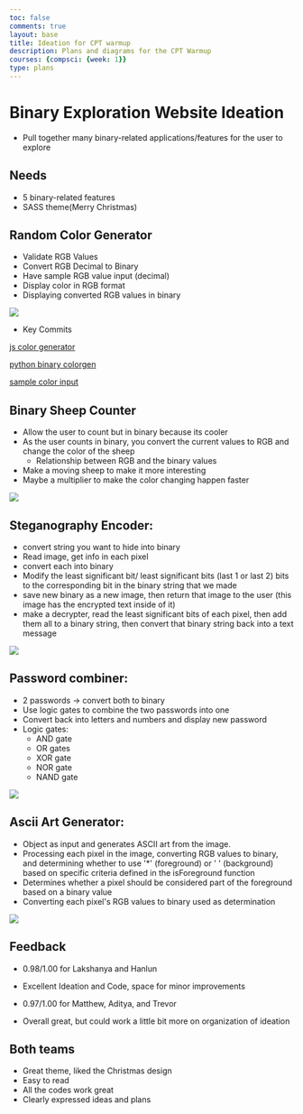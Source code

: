 ```yaml
---
toc: false
comments: true
layout: base
title: Ideation for CPT warmup
description: Plans and diagrams for the CPT Warmup
courses: {compsci: {week: 1}}
type: plans
---
```

# Binary Exploration Website Ideation
- Pull together many binary-related applications/features for the user to explore

## Needs
- 5 binary-related features
- SASS theme(Merry Christmas)


## Random Color Generator

- Validate RGB Values
- Convert RGB Decimal to Binary
- Have sample RGB value input (decimal)
- Display color in RGB format
- Displaying converted RGB values in binary

<img src = "https://media.discordapp.net/attachments/1174540464951676969/1174591418451369994/image.png?ex=65682681&is=6555b181&hm=10da97d668d2ce6c0e1dea11fd5e9fd743ab5dacc88778b282c5017d15aa1c79&=&width=1333&height=993">

- Key Commits

<a href="https://github.com/trevorhuang1/cpt_warmup/commit/9da25de7e4f114a33fdb5028e7b4d3d236659a6e">js color generator</a>

<a href="https://github.com/trevorhuang1/cpt_warmup/commit/2d1eac0c2044606f30e2e8d65da9342d9a673608">python binary colorgen</a>

<a href="https://github.com/trevorhuang1/cpt_warmup/commit/a9aa10d3a696960b662604dc98f4ea624c7f5fe5">sample color input</a>

## Binary Sheep Counter

- Allow the user to count but in binary because its cooler
- As the user counts in binary, you convert the current values to RGB and change the color of the sheep
    - Relationship between RGB and the binary values
- Make a moving sheep to make it more interesting
- Maybe a multiplier to make the color changing happen faster
<img src="https://media.discordapp.net/attachments/770342230925246505/1174724123272953926/image.png?ex=6568a218&is=65562d18&hm=78d37e8cc067bf8f6063c43e6e3be8927bcf6d896ac199ad47c0508c6e1e5172&=&width=1440&height=356">

## Steganography Encoder:
- convert string you want to hide into binary
-  Read image, get info in each pixel
- convert each into binary
- Modify the least significant bit/ least significant bits (last 1 or last 2) bits to the corresponding bit in the binary string that we made
- save new binary as a new image, then return that image to the user (this image has the encrypted text inside of it)
- make a decrypter, read the least significant bits of each pixel, then add them all to a binary string, then convert that binary string back into a text message

<img src="https://media.discordapp.net/attachments/1174540464951676969/1174593785125158952/image.png?ex=656828b5&is=6555b3b5&hm=a7011f9a63a9b4446ba284351661dfa585a85b633f4d4548d6ce0ea363583709&=">

## Password combiner:
- 2 passwords → convert both to binary
- Use logic gates to combine the two passwords into one
- Convert back into letters and numbers and display new password
- Logic gates:
    - AND gate
    - OR gates
    - XOR gate
    - NOR gate
    - NAND gate

<img src="https://media.discordapp.net/attachments/1138198617463730330/1174619521932337213/image.png?ex=656840ad&is=6555cbad&hm=fb0a2f5c9057b18b79ed28cdf7d0c6dec4e6523acc454bf9861753e21bee49c6&=">

## Ascii Art Generator:
- Object as input and generates ASCII art from the image.
- Processing each pixel in the image, converting RGB values to binary, and determining whether to use '*' (foreground) or ' ' (background) based on specific criteria defined in the isForeground function
-  Determines whether a pixel should be considered part of the foreground based on a binary value
- Converting each pixel's RGB values to binary used as determination

<img src="https://cdn.discordapp.com/attachments/1174540464951676969/1174883955951026247/Ideation_for_Ascii_Art.png?ex=656936f3&is=6556c1f3&hm=da5e0c773a9140d4eef517b8573d4c673fbe1bec18ce0fb8bd403738afa104c2&">

## Feedback

- 0.98/1.00 for Lakshanya and Hanlun
- Excellent Ideation and Code, space for minor improvements

- 0.97/1.00 for Matthew, Aditya, and Trevor
- Overall great, but could work a little bit more on organization of ideation

## Both teams

- Great theme, liked the Christmas design
- Easy to read
- All the codes work great
- Clearly expressed ideas and plans


<script src="https://utteranc.es/client.js"
        repo="trevorhuang1/cpt_warmup"
        issue-term="pathname"
        theme="github-light"
        crossorigin="anonymous"
        async>
</script>
